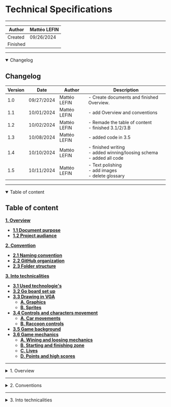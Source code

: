 # Technical Specifications
---

|Author|Mattéo LEFIN|
|-|-|
|Created|09/26/2024|
|Finished||

---

<details open>

<summary>Changelog</summary>

## Changelog

|Version|Date|Author|Description|
|-------|----|---|--|
|1.0|09/27/2024|Mattéo LEFIN| - Create documents and finished Overview.|
1.1| 10/01/2024|Mattéo LEFIN| - add Overview and conventions |
1.2| 10/02/2024|Mattéo LEFIN| - Remade the table of content <br> - finished 3.1/2/3.B |
1.3| 10/08/2024|Mattéo LEFIN| - added code in 3.5 |
1.4| 10/10/2024|Mattéo LEFIN| - finished writing <br> - added winning/loosing schema <br> - added all code|
1.5 | 10/11/2024|Mattéo LEFIN| - Text polishing <br> - add images <br> - delete glossary |

</details>



---

<details open>

<summary>Table of content</summary>

## Table of content

[**1. Overview**](#1-overview)
 - [**1.1 Document purpose**](#1-document-purpose)
 - [**1.2 Project audiance**](#12-project-audiance)
 
[**2. Convention**](#2-conventions)
 - [**2.1 Naming convention**](#21-naming-conventions)
 - [**2.2 GitHub organization**](#22-github-organization)
 - [**2.3 Folder structure**](#23-folder-structure)

[**3. Into technicalities**](#3-into-technicalities)
 - [**3.1 Used technologie's**](#31-used-technologies)
 - [**3.2 Go board set up**](#32-go-board-set-up)
 - [**3.3 Drawing in VGA**](#33-drawing-in-vga)
   - [**A. Graphics**](#a-graphics)
   - [**B. Sprites**](#b-sprites)
 - [**3.4 Controls and characters movement**](#34-controls-and-movements)
   - [**A. Car movements**](#a-car-movements)
   - [**B. Raccoon controls**](#b-raccoon-controls)
 - [**3.5 Game background**](#35-game-background)
 - [**3.6 Game mechanics**](#36-game-mechanics)
   - [**A. Wining and loosing mechanics**](#a-winning-and-loosing-mechanics)
   - [**B. Starting and finishing zone**](#b-starting-and-finishing-zone)
   - [**C. Lives**](#c-lives)
   - [**D. Points and high scores**](#d-points-and-high-scores)

</details>

---

<details>

<summary>1. Overview</summary>

## 1. Overview

### 1. Document purpose

The purpose of this document is to provide clear and detailed information on the functionalities and structure of the project, enabling software engineers to understand the project requirements and the steps necessary to proceed.


### 1.2 Project audiance

Our project primarily targets nostalgic individuals and retro gaming enthusiasts, aiming to evoke the classic sensations of the past. With updated designs, it will revive the old game, offering a fresh, modern look.


</details>


---

<details>

<summary>2. Conventions</summary>

## 2. Conventions.

### 2.1 Naming conventions.

All details about our naming conventions and coding rules can be found in the [naming convention and rules document.](/documents/technical/naming_conventions_and_rules.md)

### 2.2 GitHub organization.

- Each pull request must include labels, the associated project, the designated milestone, and at least two reviewers.
- Each issue must include labels, the associated project, the designated milestone, and an assigned team member.
- The working version should be merged into the `main` branch.
- Direct pushes to the main branch are not permitted. - Team members must submit a pull request to merge their changes into the `main` branch.
- Only tested, functional code that has passed Quality Assurance (QA) should be pushed.

### 2.3 Folder Structure.

A well-organized folder structure is essential for ensuring clear understanding of all file locations. 

Below is our file structure plan :

```
2024-2025-project-1-fpga-team-2
  ├── document/
  │     ├── functional_specification/
  │     │   ├── functional_specification.md
  │     ├── management/
  │     ├── technical_specification/
  │     │   ├── technical_specification.md  
  │     │   ├── naming_conventions_and_rules.md
  │     ├── images/
  │     │   ├── functional_specification/
  │     │   │   ├── (any images related to functional  documents)
  │     │   ├── management/
  │     │   │   ├── (any images related to management documents)
  │     │   ├── technical_specification/
  │     │   │   ├── (any images related to technical documents)
  ├── src/
  │   ├── (all the files related to code are here)
  ├── frogger (Game launcher)
  ├── READEME.md

```

</details>

---

<details>

<summary>3. Into technicalities</summary>

## 3. Into technicalities.

### 3.1 Used Technologies.

#### A. Used computers.

For this project, we used for developpment :
- LENOVO ThinkPad 21JKCTO1WW - Core i7 - 16 Go RAM - 512 SSD
- LENOVO ThinkBook 21DH - Code i7 - 16Go RAM - 512 Go SSD
- LENOVO ThinkBook 20SL - Code i7 - 16Go RAM - 512 Go SSD
- Four Macbook Air M3 2024 - 16 Go RAM - 512 SSD

- A Screen compatible with [*VGA](#glossarry) system.

#### B. The board.

For this project, we will be using a Go Board provided by [Russel Merrick](https://www.linkedin.com/in/russell-merrick-6058b34/).

![Go_board_image](/documents/images/technical/goboard.jpg)

On this board we need to use :

- The four Switches for the frog movement.
- The VGA to show it on a compatible screen.
- The LED segments for levels.

You can access the Go Board plans by [Clicking here](https://nandland.com/wp-content/uploads/2022/06/Go_Board_V1.pdf).

#### C. Debuging system.

For debugging, we are using [EDAplayground](https://edaplayground.com)

### 3.2 Go Board set up.

The Go Board needs some set up to be used properly by using the [the Go_Board documentation](https://nandland.com/go-board-tutorials/) provided directly on Nandland website.

### 3.3 Drawing in VGA.

#### A. Graphics.

First, you will need a VGA cable, which should be connected to the board and to a compatible screen.

To display anything on the VGA screen, we render in segments, which means the screen is refreshed by quickly changing the color of each pixel horizontally, progressing row by row until it reaches the bottom-right corner.

As shown in the diagram below, the screen is divided into rows and columns, represented by the V_sync_Pulse and H_sync_Pulse, which alternate between 1 and 0 depending on their current state.

Once the program finishes drawing a row, the V_Sync_Pulse will change state to 1, moving the process to the next row. This continues until the final row is drawn, at which point the H_Sync_Pulse will also switch to 1.

![VGA screen schema](/documents/images/technical/vga_screen_schema.png)

The image is considered complete when both the V_sync_Pulse and H_sync_Pulse reach a state of 1, indicating that the entire image has been drawn. At this point, the process will begin again for the next image. This happens so quickly that the row-by-row rendering is imperceptible to the human eye, and we only see the fully rendered image.


#### B. Sprites.

We can utilize up to 16 different colors for sprites, which reduces their quality and requires us to make careful selections from the 512 available colors for our game.

Once we have selected the colors for our sprites, we simulate their appearance using [Aseprite](https://www.aseprite.org) to create our sprite designs and gain a clearer understanding of how they will look in the game.

![Aseprite Raccoon](/documents/images/technical/raccoon.png)

*Making off of the raccoon sprite on Asersprite*

Once completed, we will create the raccoon sprite as a bitmap in `raccoon_paddle_ctrl.v`

![Raccoon bit map](/documents/images/technical/raccoon_bit_map.png)

*The `raccoon_paddle_ctrl.v` file, the raccoon bitmap is limited to only two colors due to memory constraints: black is represented by 0, and grey is represented by 1."* 


### 3.4 Controls and movements.


#### A Car movements

The different cars should move horizontally across the road, either from left to right or from right to left, depending on their designated lane.

To achieve this, we first determine whether the car starts from the right or the left by assigning a value of 0 (for left) or -1 (for right).

Next, we specify the direction in which the car will move, using the same system: 0 indicates movement to the right, while 1 indicates movement to the left.

```Verilog

module car_Ctrl 
  #(parameter c_GAME_WIDTH=640, // Game's horizontal resolution
    parameter c_GAME_HEIGHT=480, // Game's vertical resolution
    parameter c_initial_position = 0, // Initial position of the car(0 for the left, c_GAME_WIDTH - 1 for the right)
    parameter c_direction = 0,   // Movement direction(0 = right, 1 = left)
    parameter c_car_SPEED = 1650000,  // Car's speed
    parameter c_CAR_WIDTH = 32,  // Configured car width
    parameter c_CAR_HEIGHT = 32) // Configured car height

```

*Parameters for the car control in `car_crtl.v`*

Next, we need to determine and record the position of the car.

```Verilog
(
    input            i_Clk,
    input            i_Game_Active,
    input [9:0]      i_Col_Count_Div, // Columns counter (10 bits)
    input [9:0]      i_Row_Count_Div, // Lignes counter (10 bits)
    input [9:0]      i_car_Y,         //  Vertical  position(Y) of the car
    output reg       o_Draw_car,      // Indicator to draw the car
    output reg [9:0] o_car_X = 0,     // Horizontal position (X) of the car
    output reg [9:0] o_car_Y = 0      // Vertical  position(Y) of the car
  );

```

*Initialization of the position in `car_crtl.v`*

Finally, to enable the car to move, we must update its position based on the direction in which it is heading.

```Verilog
        // Car's movement
        if (c_direction == 0)  // If the direction is equal to 0, The car moves to the right
        begin
          if (o_car_X == c_GAME_WIDTH - 1)
            o_car_X <= 0; 
          else
            o_car_X <= o_car_X + 1; 
        end
        else  // If the direction is equal to 0, The car moves to the right
        begin
          if (o_car_X == 0)
            o_car_X <= c_GAME_WIDTH - 1; 
          else
            o_car_X <= o_car_X - 1; 
```
*movement of the car in `car_crtl.v`*

#### B Raccoon controls

o control the main character, the raccoon, we will utilize the four buttons to move it in the following order:

- Switch 1 : Forward
- Switch 2 : Left
- Switch 3 : Backwards
- Switch 4 : Right

To ensure this functionality, we first need to initialize the buttons in `go_Board_Constraints.pcf`.

```Verilog
## Push-Button Switches
set_io i_Switch_1 53 // it initialize as an input the switch by 
set_io i_Switch_2 51 // using  set_io <input/output name> <pin number>
set_io i_Switch_3 54 // 'set_io' means 'set_InputOutput'
set_io i_Switch_4 52
```
*Code section in go_Boards_Constraints.pcf whre switches are initialized*

The code for the raccoon movement is similar to that of the cars; however, it also includes inputs to control the raccoon's movements.

```Verilog
(input            i_Clk,
   input [9:0]      i_Col_Count_Div, // Columns counter (10 bits)
   input [9:0]      i_Row_Count_Div, // Lignes counter (10 bits)
   input            i_Paddle_Up, // Indicator to move the raccoon forward
   input            i_Paddle_Dn, // Indicator to move the raccoon backward
   input            i_Paddle_lt, // Indicator to move the raccoon to the left
   input            i_Paddle_rt, // Indicator to move the raccoon to the right
   output reg       o_Draw_Paddle, // Indicator to draw the raccoon
   output reg [9:0] o_Paddle_Y,// Vertical  position(Y) of the raccoon
   output reg [9:0] o_Paddle_X);// Horizontal position(X) of the raccoon
```
*Initialization of the position and movement indicators in `raccoon_paddle_ctrl.v`*

Now that we have initialized the positions, we can implement the movement of the raccoon.

```Verilog

if (r_Paddle_Count == c_PADDLE_SPEED) begin
      // Paddle movement logic
      if (i_Paddle_Up == 1'b1 && o_Paddle_Y > 0)
        o_Paddle_Y <= o_Paddle_Y - 1; // If we press the UP button, the raccoon goes forward
      else if (i_Paddle_Dn == 1'b1 && o_Paddle_Y < c_GAME_HEIGHT - c_PADDLE_HEIGHT) 
        o_Paddle_Y <= o_Paddle_Y + 1;// If we press the Down button, the raccoon goes backward
      else if (i_Paddle_lt == 1'b1 && o_Paddle_X > 0)
        o_Paddle_X <= o_Paddle_X - 1;// If we press the UP button, the raccoon goes to the left
      else if (i_Paddle_rt == 1'b1 && o_Paddle_X < c_GAME_WIDTH - c_PADDLE_WIDTH) 
        o_Paddle_X <= o_Paddle_X + 1;// If we press the UP button, the raccoon goes to the right 

    end

```
*Movements and controls of the raccoon in `raccoon_paddle_ctrl.v`*


### 3.5 Game background.

We are unable to obtain the background for our game in time for implementation.

### 3.6 Game mechanics.

#### A. Winning and loosing mechanics.

![winning/loosing schema](/documents/images/technical/winning_loosing_schema.png)
*A schema of how we can win or loose in the game*



#### B. Starting and finishing zone.

The starting zone is where the raccoon will appear and begin crossing the road.

The finishing zone represents the raccoon's objective, where he must enter the bins to earn points.

To determine if the raccoon is in the finishing zone, we first need to identify its boundaries.

```Verilog
  if (w_Paddle_Y_P1 <= 0) 
        
        begin // Victory condition
          r_SM_Main <= WIN;           // Transition to WIN state
        end
```

#### C. Lives


To enable the game to recognize how to lose lives, we first need to implement collision detection.

```Verilog

  always @(*) begin
    collision = 0;
    for (j = 0; j < c_CAR_COUNT; j = j + 1) 
    begin 
        if (r_Paddle_X_P1 < w_car_X[j] + 64 && r_Paddle_X_P1 + 32 > w_car_X[j] && // The raccoon over the car on X
        r_Paddle_Y_P1 < w_car_Y[j] + 32 && r_Paddle_Y_P1 + 32 > w_car_Y[j])
        // The raccoon over the car on Y
      begin  
        collision = 1; // Hitted by the car
        lives <= lives - 1; // Lose a life
      end
    end
  end

```

*Collision of the car and how the player loose a life if the raccoon touches it in `raccoon_game.v`.*

If we lose all of our lives, the game will completely cease to operate.


#### D. Points and high scores

Points and high scores will be calculated based on basic computations, determined by the actions that affect the score.

To enable the game to accurately count points, we first need to implement collision detection.

```Verilog

output [7:0]     o_Score // we set a score output (8 bit)

//...

// Modify the output score
  assign o_Score = r_Score;

//...

if (w_Paddle_Y_P1 <= 0) 
        
        begin // Victory condition
          r_Score <= r_Score + 1;     // Increment the score
          r_SM_Main <= WIN;           // Transition to WIN state
        end

//...

```

*Parts of the code that add incrementation of the score if we touch the finishing zone in `raccoon_game.v`*

Afterward, we should display the points and high scores on the board.

```Verilog

module SevenSegmentDisplay
  (input            i_Clk,
   input [7:0]      i_Score,  // 8-bit score input
   output reg [6:0] o_Segment_Units); // 7-segment display for units

  reg [3:0] r_Units;

  always @(posedge i_Clk) begin
    r_Units <= i_Score % 10; // Extract the units digit
  end

  // 7-segment decoder for units
  always @(*) begin
    case (r_Units)
      4'b0000: o_Segment_Units = 7'b1000000; // 0
      4'b0001: o_Segment_Units = 7'b1111001; // 1
      4'b0010: o_Segment_Units = 7'b0100100; // 2
      4'b0011: o_Segment_Units = 7'b0110000; // 3
      4'b0100: o_Segment_Units = 7'b0011001; // 4
      4'b0101: o_Segment_Units = 7'b0010010; // 5
      4'b0110: o_Segment_Units = 7'b0000010; // 6
      4'b0111: o_Segment_Units = 7'b1111000; // 7
      4'b1000: o_Segment_Units = 7'b0000000; // 8
      4'b1001: o_Segment_Units = 7'b0010000; // 9
      default: o_Segment_Units = 7'b1111111; // Error state
    endcase
  end

  // 7-segment decoder has to be done for tens


endmodule
```
*Units display in `Score_boarding.v`*

</details>